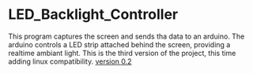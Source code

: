 # LED_Backlight_Controller

This program captures the screen and sends tha data to an arduino.
The arduino controls a LED strip attached behind the screen, providing a realtime ambiant light.
This is the third version of the project, this time adding linux compatibility.
[version 0.2](https://github.com/LucasLelievre/LED-Control-App)
